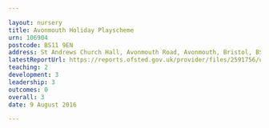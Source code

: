```yaml
---

layout: nursery
title: Avonmouth Holiday Playscheme
urn: 106904
postcode: BS11 9EN
address: St Andrews Church Hall, Avonmouth Road, Avonmouth, Bristol, BS11 9EN
latestReportUrl: https://reports.ofsted.gov.uk/provider/files/2591756/urn/106904.pdf
teaching: 2
development: 3
leadership: 3
outcomes: 0
overall: 3
date: 9 August 2016

---
```

